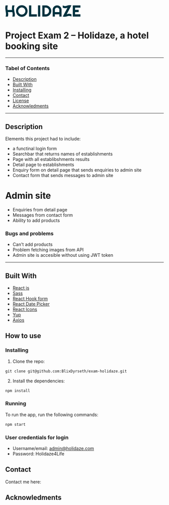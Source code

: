 <img src="./src/logo/holidaze-logo.png">

# Project Exam 2 – Holidaze, a hotel booking site

---

### Tabel of Contents

- [Description](#description)
- [Built With](#built-with)
- [Installing](#installing)
- [Contact](#contact)
- [License](#license)
- [Acknowledments](#acknowledgments)

---

## Description

Elements this project had to include:

- a functinal login form
- Searchbar that returns names of establishments
- Page with all establibshments results
- Detail page to establishments
- Enquiry form on detail page that sends enquiries to admin site
- Contact form that sends messages to admin site

# Admin site

- Enquiries from detail page
- Messages from contact form
- Ability to add products

### Bugs and problems

- Can't add products
- Problem fetching images from API
- Admin site is accesible without using JWT token

---

## Built With

- [React js](https://reactjs.org/)
- [Sass](https://sass-lang.com/)
- [React Hook form](https://react-hook-form.com/)
- [React Date Picker](https://www.npmjs.com/package/react-datepicker)
- [React Icons](https://react-icons.github.io/react-icons/)
- [Yup](https://www.npmjs.com/package/yup)
- [Axios](https://axios-http.com/docs/intro)


## How to use

### Installing

1. Clone the repo:

```html
git clone git@github.com:BlixDyrseth/exam-holidaze.git
```

2. Install the dependencies:

```html
npm install
```

### Running

To run the app, run the following commands:

```html
npm start
```

### User credentials for login

- Username/email: admin@holidaze.com
- Password: Holidaze4Life



## Contact

Contact me here:



## Acknowledments
